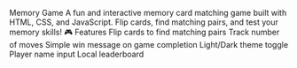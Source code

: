  Memory Game
A fun and interactive memory card matching game built with HTML, CSS, and JavaScript. Flip cards, find matching pairs, and test your memory skills!
🎮 Features
Flip cards to find matching pairs
Track number of moves
Simple win message on game completion
Light/Dark theme toggle
Player name input
Local leaderboard
